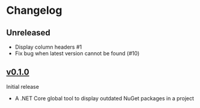 # Changelog

## Unreleased
- Display column headers #1
- Fix bug when latest version cannot be found (#10)

## [v0.1.0]
Initial release
 - A .NET Core global tool to display outdated NuGet packages in a project

[v0.1.0]: https://github.com/jerriep/dotnet-outdated/tree/v0.1.0